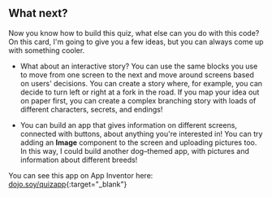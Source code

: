 ## What next?

Now you know how to build this quiz, what else can you do with this code? On this card, I'm going to give you a few ideas, but you can always come up with something cooler.

+ What about an interactive story? You can use the same blocks you use to move from one screen to the next and move around screens based on users' decisions. You can create a story where, for example, you can decide to turn left or right at a fork in the road. If you map your idea out on paper first, you can create a complex branching story with loads of different characters, secrets, and endings!

+ You can build an app that gives information on different screens, connected with buttons, about anything you're interested in! You can try adding an **Image** component to the screen and uploading pictures too. In this way, I could build another dog–themed app, with pictures and information about different breeds!

You can see this app on App Inventor here: [dojo.soy/quizapp](http://dojo.soy/quizapp){:target="_blank"}
